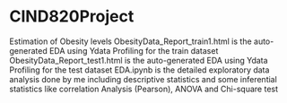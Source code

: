 # CIND820Project
Estimation of Obesity levels
ObesityData_Report_train1.html is the auto-generated EDA using Ydata Profiling for the train dataset
ObesityData_Report_test1.html is the auto-generated EDA using Ydata Profiling for the test dataset
EDA.ipynb is the detailed exploratory data analysis done by me including descriptive statistics and some inferential statistics like correlation Analysis (Pearson), ANOVA and Chi-square test
